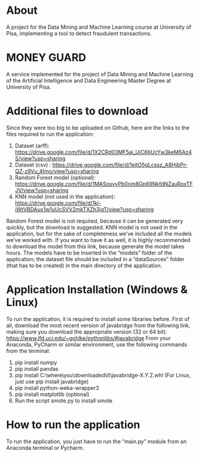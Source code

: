 # About
A project for the Data Mining and Machine Learning course at University of Pisa, implementing a tool to detect fraudulent transactions.

# MONEY GUARD
A service implemented for the project of Data Mining and Machine Learning of the Artificial Intelligence and Data Engineering Master Degree at University of Pisa.

# Additional files to download

Since they were too big to be uploaded on Github, here are the links to the files required to run the application:
1. Dataset (arff): https://drive.google.com/file/d/1X2CRd03MF5aj_UiC6tjUcYw3keM6Az4S/view?usp=sharing
2. Dataset (csv) : https://drive.google.com/file/d/1ejtO5gLcssz_A8HjbPr-QZ-z9Vu_4Imo/view?usp=sharing
3. Random Forest model (optional): https://drive.google.com/file/d/1MASosyvPb0nm8Gp69NkfdNZauRoxTFJV/view?usp=sharing
4. KNN model (not used in the application): https://drive.google.com/file/d/1kj-iWtVBDAux1w1uUcSVV2mkTXZh3jgT/view?usp=sharing

Random Forest model is not required, because it can be generated very quickly, but the download is suggested. KNN model is not used in the application, but for the sake of completeness we’ve included all the models we’ve worked with. If you want to have it as well, it is highly recommended to download the model from this link, because generate the model takes hours.
The models have to be inserted in the “models” folder of the application; the dataset file should be included in a “dataSources” folder (that has to be created) in the main directory of the application.

# Application Installation (Windows & Linux)
To run the application, it is required to install some libraries before. First of all, download the most recent version of javabridge from the following link, making sure you download the appropriate version (32 or 64 bit):
https://www.lfd.uci.edu/~gohlke/pythonlibs/#javabridge
From your Anaconda, PyCharm or similar environment, use the following commands from the terminal:
1. pip install numpy
2. pip install pandas
3. pip install C:\where\you\downloaded\it\javabridge-X.Y.Z.whl
	(For Linux, just use pip install javabridge)
4. pip install python-weka-wrapper3
5. pip install matplotlib (optional)
6. Run the script smote.py to install smote

# How to run the application
To run the application, you just have to run the “main.py” module from an Anaconda terminal or Pycharm.
